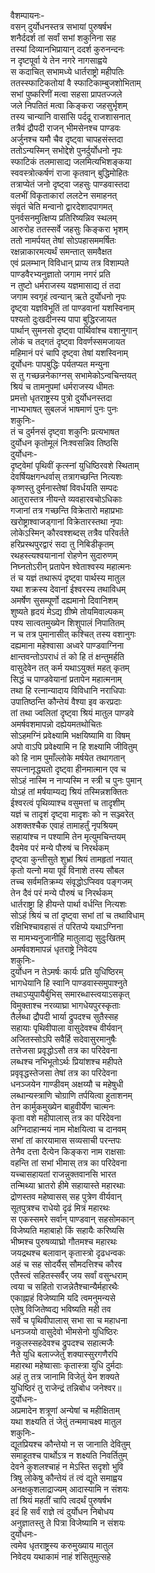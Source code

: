 वैशम्पायनः-  
वसन् दुर्योधनस्तत्र सभायां पुरुषर्षभ  
शनैर्ददर्श तां सर्वां सभां शकुनिना सह  
तस्यां दिव्यानभिप्रायान् ददर्श कुरुनन्दनः  
न दृष्टपूर्वा ये तेन नगरे नागसाह्वये  
स कदाचित् सभामध्ये धार्तराष्ट्रो महीपतिः  
ततस्स्फाटिकतोयां वै स्फाटिकाम्बुजशोभिताम्  
सभां पुष्करिणीं मत्वा सहसा प्रापतज्जले  
जले निपतितं मत्वा किङ्करा जहसुर्भृशम्  
तस्य चान्यानि वासांसि पर्ददू राजशासनात्  
तत्रैवं द्रौपदी राजन् भीमसेनश्च पाण्डवः  
अर्जुनश्च यमौ चैव दृष्ट्वा चापहसंस्तदा  
ततोऽन्यस्मिन् सभोद्देशे पुनर्दुर्योधनो नृपः  
स्फाटिकं तलमासाद्य जलमित्यभिशङ्कया  
स्ववस्त्रोत्कर्षणं राजा कृतवान् बुद्धिमोहितः  
तत्राप्येतं जनो दृष्ट्वा जहसुः पाण्डवास्तदा  
वलभीं विकृताकारां ललटेन समाहनत्  
संवृतं चेति मन्वानो द्वारदेशादपागमत्  
पुनर्वसनमुत्क्षिप्य प्रतिरिष्यन्निव स्थलम्  
आरुरोह ततस्सर्वे जहसुः किङ्करा भृशम्  
ततो नामर्पयत् तेषां सोऽपहासममर्षितः  
रक्षन्नाकारमत्यर्थं समन्तात् समवैक्षत  
एवं प्रलम्भान् विविधान् प्राप्य तत्र विशाम्पते  
पाण्डवैरभ्यनुज्ञातो जगाम नगरं प्रति  
न तुष्टो धर्मराजस्य यज्ञमासाद्य तं तदा  
जगाम स्वगृहं त्वन्यान् ऋते दुर्योधनो नृपः  
दृष्ट्वा यज्ञविभूतिं तां पाण्डवानां यशस्विनाम्  
पश्यतो दुःखदीनस्य पापा बुद्धिरजायत  
पार्थान् सुमनसो दृष्ट्वा पार्थिवांश्च वशानुगान्  
लोकं च तद्गतं दृष्ट्वा विवर्णस्समजायत  
महिमानं परं चापि दृष्ट्वा तेषां यशस्विनाम्  
दूर्योधनः पापबुद्धिः पर्यतप्यत मन्युना  
स तु गच्छन्ननेकाग्नस् सभामेकोऽन्वचिन्तयत्  
श्रियं च तामनुपमां धर्मराजस्य धीमतः  
प्रमत्तो धृतराष्ट्रस्य पुत्रो दुर्योधनस्तदा  
नाभ्यभाषत् सुबलजं भाषमाणं पुनः पुनः  
शकुनिः-  
तं च दुर्मनसं दृष्ट्वा शकुनिः प्रत्यभाषत  
दुर्योधन कृतोमूलं निःश्वसन्निव तिष्ठसि  
दुर्योधनः-  
दृष्ट्वेमां पृथिवीं कृत्स्नां युधिष्ठिरवशे स्थिताम्  
देवर्षियक्षगन्धर्वास् तत्रागच्छन्ति नित्यशः  
कृष्णस्तु दुर्मनास्तेषां विवर्धयति सम्पदः  
आतुरास्तत्र नीयन्ते व्यवहारवचोऽधिकाः  
गजानां तत्र गच्छन्ति विक्रेतारो महाप्रभाः  
खरोष्ट्राश्वाजड्गानां विक्रेतारस्तथा नृपाः  
लोकेऽस्मिन् कौरवश्शब्दस् तत्रैव परिवर्तते  
हरिप्रस्थपुरद्वारं सदा तु निबिडीकृतम्  
रथहस्त्यश्वयानानां रोहणेन सुदारुणम्  
निघ्नतोऽरीन् प्रतापेन श्वेताश्वस्य महात्मनः  
तं च यज्ञं तथारूपं दृष्ट्वा पार्थस्य मातुल  
यथा शक्रस्य देवानां ईश्वरस्य तथाविधम्  
अमर्षेण सुसम्पूर्णो दह्यमानो दिवानिशम्  
शुष्यते हृदयं मेऽद्य ग्रीष्मे तोयमिवाल्पकम्  
पश्य सात्वतमुख्येन शिशुपालं निपातितम्  
न च तत्र पुमानासीत् कश्चित् तस्य वशानुगः  
दह्यमाना महेश्वासा अध्वरे पाण्डवाग्निना  
क्षान्तवन्तोऽपराधं तं को हि तं क्षन्तुमर्हति  
वासुदेवेन तत् कर्म यथाऽयुक्तं महत् कृतम्  
सिद्धं च पाण्डवेयानां प्रतापेन महात्मनाम्  
तथा हि रत्नान्यादाय विविधानि नराधिपाः  
उपातिष्ठन्ति कौन्तेयं वैश्या इव करप्रदाः  
तां तथा ज्वलितां दृष्ट्वा श्रियं मातुल पाण्डवे  
अमर्षवशमापन्नो दह्येयमतथोचितः  
सोऽहमग्निं प्रवेक्ष्यामि भक्षयिष्यामि वा विषम्  
अपो वाऽपि प्रवेक्ष्यामि न हि शक्ष्यामि जीवितुम्  
को हि नाम पुमाँल्लोके मर्षयेत तथागतान्  
सपत्नानृद्ध्यतो दृष्ट्वा हीनमात्मान एव च  
सोऽहं नास्मि न नाप्यस्मि न स्त्री च पुनः पुमान्  
योऽहं तां मर्षयाम्यद्य श्रियं तस्मिन्नशक्तितः  
ईश्वरत्वं पृथिव्याश्च वसुमत्तां च तादृशीम्  
यज्ञं च तादृशं दृष्ट्वा मादृशः को न सञ्ज्वरेत्  
अशक्तश्चैक एवाहं तामाहर्तुं नृपश्रियम्  
सहायांश्च न पश्यामि तेन मृत्युमचिन्तयम्  
दैवमेव परं मन्ये पौरुषं च निरर्थकम्  
दृष्ट्वा कुन्तीसुते शुभ्रां श्रियं तामहृतां नयात्  
कृतो यत्नो मया पूर्वं विनाशे तस्य सौबल  
तच्च सर्वमतिक्रम्य संवृद्धोऽप्स्विव पङ्गजम्  
तेन दैवं परं मन्ये पौरुषं च निरर्थकम्  
धार्तराष्ट्रा हि हीयन्ते पार्था वर्धन्ति नित्यशः  
सोऽहं श्रियं च तां दृष्ट्वा सभां तां च तथाविधाम्  
रक्षिभिश्चावहासं तं परितप्ये यथाऽग्निना  
स मामभ्यनुजानीहि मातुलाद्य सुदुःखितम्  
अमर्षवशमापन्नं धृतराष्ट्रे निवेदय  
शकुनिः-  
दुर्योधन न तेऽमर्षः कार्यः प्रति युधिष्ठिरम्  
भागधेयानि हि स्वानि पाण्डवास्समुपाश्नुते  
तथाऽप्युपायैर्बुभिस् समारब्धास्त्वयाऽसकृत्  
विमुक्ताश्च नरव्याघ्रा भागधेयपुरस्कृताः  
तैर्लब्धा द्रौपदी भार्या द्रुपदश्च सुतैस्सह  
सहायाः पृथिवीपाला वासुदेवश्च वीर्यवान्  
अजितस्सोऽपि सवैर्हि सदेवासुरमानुषैः  
तत्तेजसा प्रवृद्धोऽसौ तत्र का परिदेवना  
लब्धश्च नभिभूतोऽर्थः प्रियांशश्च महीपते  
प्रवृवृद्धस्तेजसा तेषां तत्र का परिदेवना  
धनञ्जयेन गाण्डीवम् अक्षय्यौ च महेषुधी  
लब्धान्यस्त्राणि चोग्राणि तर्पयित्वा हुताशनम्  
तेन कार्मुकमुख्येन बाहुवीर्येण चात्मनः  
कृता वशे महीपालास् तत्र का परिदेवना  
अग्निदाहान्मयं नाम मोक्षयित्वा च दानवम्  
सभां तां कारयामास सव्यसाची परन्तपः  
तेनैव दत्ता दैत्येन किङ्करा नाम राक्षसाः  
वहन्ति तां सभां भीमास् तत्र का परिदेवना  
यच्चासहायतां राजन्नुक्तवानसि भारत  
तन्मिथ्या भ्रातरो हीमे सहायास्ते महारथाः  
द्रोणस्तव महेष्वासस् सह पुत्रेण वीर्यवान्  
सूतपुत्रश्च राधेयो दृढं मित्रं महारथः  
स एकस्समरे सर्वान् पाण्डवान् सहसोमकान्  
विजेष्यति महाबाहो किं सहायैः करिष्यसि  
भीष्मश्च पुरुषव्याघ्रो गौतमश्च महारथः  
जयद्रथश्च बलावान् कृतास्त्रो दृढधन्वकः  
अहं च सह सोदर्यैस् सौमदत्तिश्च कौरव  
एतैस्त्वं सहितस्सर्वैर् जय सर्वां वसुन्धराम्  
त्वया च सहितो राजन्नेतैश्चान्यैर्महारथैः  
एकाह्नाहं विजेष्यामि यदि त्वमनुमन्यसे  
एतेषु विजितेष्वद्य भविष्यति मही तव  
सर्वे च पृथिवीपालास् सभा सा च महाधना  
धनञ्जयो वासुदेवो भीमसेनो युधिष्ठिरः  
नकुलस्सहदेवश्च द्रुपदश्च सहात्मजैः  
नैते युधि बलाज्जेतुं शक्यास्सुरगणैरपि  
महारथा महेष्वासाः कृतास्त्रा युधि दुर्मदाः  
अहं तु तत्र जानामि विजेतुं येन शक्यते  
युधिष्ठिरं तु राजेन्द्रं तन्निबोध जनेश्वर॥  
दुर्योधनः-  
अप्रमादेन शत्रूणां अन्येषां च महीक्षिताम्  
यथा शक्ष्यति तं जेतुं तन्ममाचक्ष्व मातुल  
शकुनिः-  
द्यूतप्रियश्च कौन्तेयो न स जानाति देवितुम्  
समाहूतश्च पार्थोऽत्र न शक्ष्यति निवर्तितुम्  
देवने कुशलश्चाहं न मेऽस्ति सदृशो भुवि  
त्रिषु लोकेषु कौन्तेयं तं त्वं द्यूते समाह्वय  
अनक्षकुशलाद्राज्यम् आदास्यामि न संशयः  
तां श्रियं महतीं चापि त्वदर्थं पुरुषर्षभ  
इदं हि सर्वं राज्ञे त्वं दुर्योधन निबोधय  
अनुज्ञातस्तु ते पित्रा विजेष्यामि न संशयः  
दुर्योधनः-  
त्वमेव धृतराष्ट्रस्य करुमुख्याय मातुल  
निवेदय यथाकामं नाहं शंसितुमुत्सहे  
